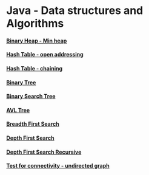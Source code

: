 # Java - Data structures and Algorithms 

#### [Binary Heap - Min heap](https://github.com/ivanmmarkovic/Java-Data-Structures-and-Algorithms/tree/master/algorithms/src/main/java/ivanmarkovic/algorithms/binaryheap)

#### [Hash Table - open addressing](https://github.com/ivanmmarkovic/Java-Data-Structures-and-Algorithms/tree/master/algorithms/src/main/java/ivanmarkovic/algorithms/hashtable/openaddressing)

#### [Hash Table - chaining](https://github.com/ivanmmarkovic/Java-Data-Structures-and-Algorithms/tree/master/algorithms/src/main/java/ivanmarkovic/algorithms/hashtable/chaining)

#### [Binary Tree](https://github.com/ivanmmarkovic/Java-Data-Structures-and-Algorithms/tree/master/algorithms/src/main/java/ivanmarkovic/algorithms/trees/binarytree)

#### [Binary Search Tree](https://github.com/ivanmmarkovic/Java-Data-Structures-and-Algorithms/tree/master/algorithms/src/main/java/ivanmarkovic/algorithms/trees/binarysearchtree)

#### [AVL Tree](https://github.com/ivanmmarkovic/Java-Data-Structures-and-Algorithms/tree/master/algorithms/src/main/java/ivanmarkovic/algorithms/trees/avltree)

#### [Breadth First Search](https://github.com/ivanmmarkovic/Java-Data-Structures-and-Algorithms/tree/master/algorithms/src/main/java/ivanmarkovic/algorithms/graphs/breadthfirstsearch)

#### [Depth First Search](https://github.com/ivanmmarkovic/Java-Data-Structures-and-Algorithms/tree/master/algorithms/src/main/java/ivanmarkovic/algorithms/graphs/depthfirstsearch)

#### [Depth First Search Recursive](https://github.com/ivanmmarkovic/Java-Data-Structures-and-Algorithms/tree/master/algorithms/src/main/java/ivanmarkovic/algorithms/graphs/depthfirstsearchrecursive)

#### [Test for connectivity - undirected graph](https://github.com/ivanmmarkovic/Java-Data-Structures-and-Algorithms/tree/master/algorithms/src/main/java/ivanmarkovic/algorithms/graphs/connectivity/undirectedgraphs)



